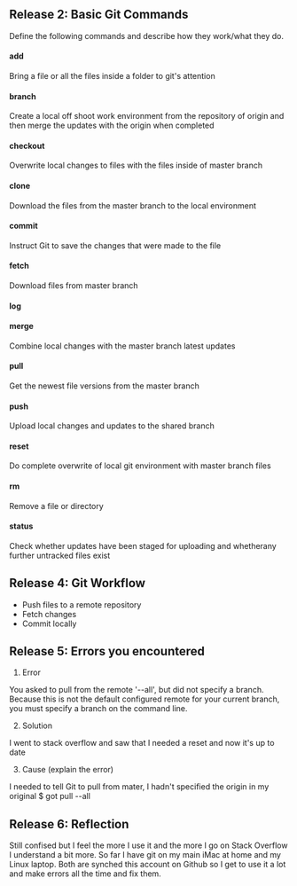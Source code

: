 ## Release 2: Basic Git Commands
Define the following commands and describe how they work/what they do.  


#### add
Bring a file or all the files inside a folder to git's attention

#### branch
Create a local off shoot work environment from the repository of origin and then merge the updates with the origin when completed

#### checkout
Overwrite local changes to files with the files inside of master branch 

#### clone
Download the files from the master branch to the local environment 

#### commit
Instruct Git to save the changes that were made to the file

#### fetch
Download files from master branch

#### log
<!-- Your defnition here -->

#### merge
Combine local changes with the master branch latest updates

#### pull
Get the newest file versions from the master branch

#### push
Upload local changes and updates to the shared branch

#### reset
Do complete overwrite of local git environment with master branch files

#### rm
Remove a file or directory

#### status
Check whether updates have been staged for uploading and whetherany further untracked files exist

## Release 4: Git Workflow

- Push files to a remote repository
- Fetch changes
- Commit locally

## Release 5: Errors you encountered
1. Error

You asked to pull from the remote '--all', but did not specify
a branch. Because this is not the default configured remote
for your current branch, you must specify a branch on the command line.

2. Solution

I went to stack overflow and saw that I needed a reset and now it's up to date

3. Cause (explain the error)

I needed to tell Git to pull from mater, I hadn't specified the origin in my original $ got pull --all
## Release 6: Reflection

Still confised but I feel the more I use it and the more I go on Stack Overflow I understand a bit more. So far I have git on my main iMac at home and my Linux laptop. Both are synched this account on Github so I get to use it a lot and make errors all the time and fix them.
